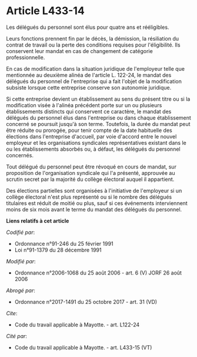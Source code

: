 # Article L433-14

Les délégués du personnel sont élus pour quatre ans et rééligibles.

Leurs fonctions prennent fin par le décès, la démission, la résiliation du contrat de travail ou la perte des conditions
requises pour l'éligibilité. Ils conservent leur mandat en cas de changement de catégorie professionnelle.

En cas de modification dans la situation juridique de l'employeur telle que mentionnée au deuxième alinéa de l'article L.
122-24, le mandat des délégués du personnel de l'entreprise qui a fait l'objet de la modification subsiste lorsque cette
entreprise conserve son autonomie juridique.

Si cette entreprise devient un établissement au sens du présent titre ou si la modification visée à l'alinéa précédent porte
sur un ou plusieurs établissements distincts qui conservent ce caractère, le mandat des délégués du personnel élus dans
l'entreprise ou dans chaque établissement concerné se poursuit jusqu'à son terme. Toutefois, la durée du mandat peut être
réduite ou prorogée, pour tenir compte de la date habituelle des élections dans l'entreprise d'accueil, par voie d'accord
entre le nouvel employeur et les organisations syndicales représentatives existant dans le ou les établissements absorbés ou,
à défaut, les délégués du personnel concernés.

Tout délégué du personnel peut être révoqué en cours de mandat, sur proposition de l'organisation syndicale qui l'a présenté,
approuvée au scrutin secret par la majorité du collège électoral auquel il appartient.

Des élections partielles sont organisées à l'initiative de l'employeur si un collège électoral n'est plus représenté ou si le
nombre des délégués titulaires est réduit de moitié ou plus, sauf si ces événements interviennent moins de six mois avant le
terme du mandat des délégués du personnel.

**Liens relatifs à cet article**

_Codifié par_:

  - Ordonnance n°91-246 du 25 février 1991
  - Loi n°91-1379 du 28 décembre 1991

_Modifié par_:

  - Ordonnance n°2006-1068 du 25 août 2006 - art. 6 (V) JORF 26 août 2006

_Abrogé par_:

  - Ordonnance n°2017-1491 du 25 octobre 2017 - art. 31 (VD)

_Cite_:

  - Code du travail applicable à Mayotte. - art. L122-24

_Cité par_:

  - Code du travail applicable à Mayotte. - art. L433-15 (VT)
